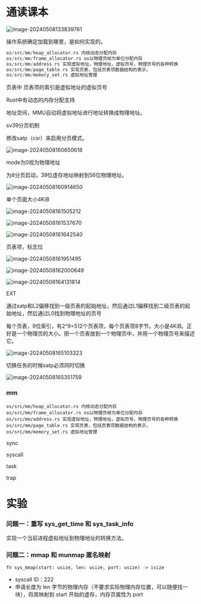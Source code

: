 # 通读课本

![image-20240508133839761](C:\Users\14762\AppData\Roaming\Typora\typora-user-images\image-20240508133839761.png)

操作系统确定加载到哪里，是如何实现的。

```rust
os/src/mm/heap_allocator.rs 内核动态分配内存
os/src/mm/frame_allocator.rs os以物理页帧为单位分配内存
os/src/mm/address.rs 实现虚拟地址，物理地址，虚拟页号，物理页号的各种转换
os/src/mm/page_table.rs 实现页表，包括页表项数据结构的表示，
os/src/mm/memory_set.rs 虚拟地址管理
```

页表中 页表项的索引是虚拟地址的虚拟页号

Rust中有动态的内存分配支持

地址空间，MMU自动将虚拟地址进行地址转换成物理地址。

sv39分页机制

修改satp（csr）来启用分页模式。

![image-20240508160650618](C:\Users\14762\AppData\Roaming\Typora\typora-user-images\image-20240508160650618.png)

mode为0视为物理地址

为8分页启动，39位虚存地址映射到56位物理地址。

![image-20240508160914650](C:\Users\14762\AppData\Roaming\Typora\typora-user-images\image-20240508160914650.png)

单个页面大小4KiB

![image-20240508161505212](C:\Users\14762\AppData\Roaming\Typora\typora-user-images\image-20240508161505212.png)

![image-20240508161537670](C:\Users\14762\AppData\Roaming\Typora\typora-user-images\image-20240508161537670.png)

![image-20240508161642540](C:\Users\14762\AppData\Roaming\Typora\typora-user-images\image-20240508161642540.png)

页表项，标志位

![image-20240508161951495](C:\Users\14762\AppData\Roaming\Typora\typora-user-images\image-20240508161951495.png)

![image-20240508162000649](C:\Users\14762\AppData\Roaming\Typora\typora-user-images\image-20240508162000649.png)

![image-20240508164131814](C:\Users\14762\AppData\Roaming\Typora\typora-user-images\image-20240508164131814.png)

EXT

通过satp和L2偏移找到一级页表的起始地址，然后通过L1偏移找到二级页表的起始地址，然后通过L0找到物理地址的页号

每个页表，9位索引，有2^9=512个页表项，每个页表项8字节，大小是4KiB。正好是一个物理页的大小。把一个页表放到一个物理页中，并用一个物理页号来描述它。

![image-20240508165103323](C:\Users\14762\AppData\Roaming\Typora\typora-user-images\image-20240508165103323.png)

切换任务的时候satp必须同时切换

![image-20240508165351759](C:\Users\14762\AppData\Roaming\Typora\typora-user-images\image-20240508165351759.png)

### mm

```rus
os/src/mm/heap_allocator.rs 内核动态分配内存
os/src/mm/frame_allocator.rs os以物理页帧为单位分配内存
os/src/mm/address.rs 实现虚拟地址，物理地址，虚拟页号，物理页号的各种转换
os/src/mm/page_table.rs 实现页表，包括页表项数据结构的表示，
os/src/mm/memory_set.rs 虚拟地址管理
```

sync

syscall

task

trap

# 实验

### 问题一：重写 sys_get_time 和 sys_task_info

实现一个当前进程虚拟地址到物理地址的转换方法。

### 问题二：mmap 和 munmap 匿名映射

```
fn sys_mmap(start: usize, len: usize, port: usize) -> isize
```



- syscall ID：222
- 申请长度为 len 字节的物理内存（不要求实际物理内存位置，可以随便找一块），将其映射到 start 开始的虚存，内存页属性为 port

